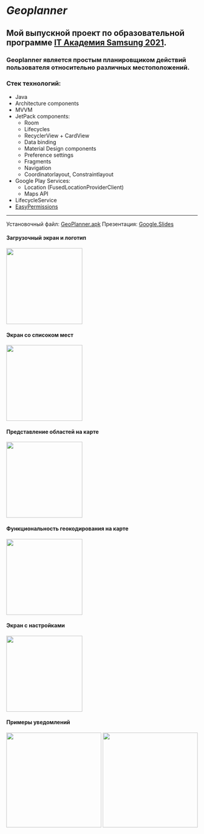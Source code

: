# _Geoplanner_

## Мой выпускной проект по образовательной программе [IT Академия Samsung 2021](https://myitacademy.ru/).
### Geoplanner является простым планировщиком действий пользователя относительно различных местоположений.

### Стек технологий:
 * Java
 * Architecture components
 * MVVM
 * JetPack components:
     * Room
     * Lifecycles
     * RecyclerView + CardView
     * Data binding
     * Material Design components
     * Preference settings
     * Fragments
     * Navigation
     * Coordinatorlayout, Constraintlayout
 * Google Play Services: 
     * Location (FusedLocationProviderClient)
     * Maps API
 * LifecycleService
 * [EasyPermissions](https://github.com/googlesamples/easypermissions)
____
 Установочный файл: [GeoPlanner.apk](https://drive.google.com/file/d/1-EQtF0j8O4012UN87R4RjWJiajatUWLY/view?usp=sharing)
 Презентация: [Google.Slides](https://docs.google.com/presentation/d/1YTtEcojqgWDaJ_EjJ2uQOIPnjIwzKZR0kkXyfE_nYEU/edit?usp=sharing)
#### Загрузочный экран и логотип
<img src="https://github.com/devalurum/Geoplanner/blob/main/gif/start.gif" width="200" />

#### Экран со списоком мест
<img src="https://github.com/devalurum/Geoplanner/blob/main/gif/list_places.gif" width="200" />

#### Представление областей на карте
<img src="https://github.com/devalurum/Geoplanner/blob/main/gif/map.gif" width="200" />

#### Функциональность геокодирования на карте
<img src="https://github.com/devalurum/Geoplanner/blob/main/gif/map2.gif" width="200" />

#### Экран с настройками
<img src="https://github.com/devalurum/Geoplanner/blob/main/gif/settings.gif" width="200" />

#### Примеры уведомлений
<p>
    <img src="https://github.com/devalurum/Geoplanner/blob/main/gif/notification.png" width="250" />
    <img src="https://github.com/devalurum/Geoplanner/blob/main/gif/notification1.png" width="250" />
</p>
